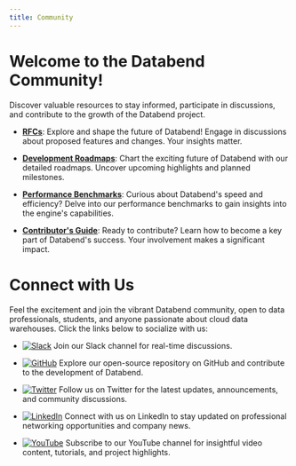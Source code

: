 ```yaml
---
title: Community
---
```


# Welcome to the Databend Community!

Discover valuable resources to stay informed, participate in discussions, and contribute to the growth of the Databend project.

* **[RFCs](/guides/overview/community/rfcs)**: Explore and shape the future of Databend! Engage in discussions about proposed features and changes. Your insights matter.

* **[Development Roadmaps](02-roadmap.md)**: Chart the exciting future of Databend with our detailed roadmaps. Uncover upcoming highlights and planned milestones.

* **[Performance Benchmarks](03-benchmarks.md)**: Curious about Databend's speed and efficiency? Delve into our performance benchmarks to gain insights into the engine's capabilities.

* **[Contributor's Guide](/guides/overview/community/contributor)**: Ready to contribute? Learn how to become a key part of Databend's success. Your involvement makes a significant impact.

# Connect with Us

Feel the excitement and join the vibrant Databend community, open to data professionals, students, and anyone passionate about cloud data warehouses. Click the links below to socialize with us:

- [![Slack](https://img.shields.io/badge/Slack-4A154B?style=for-the-badge&logo=slack&logoColor=white)](https://link.databend.rs/join-slack) Join our Slack channel for real-time discussions.

- [![GitHub](https://img.shields.io/badge/GitHub-181717?style=for-the-badge&logo=github&logoColor=white)](https://github.com/datafuselabs/databend) Explore our open-source repository on GitHub and contribute to the development of Databend.

- [![Twitter](https://img.shields.io/badge/Twitter-1DA1F2?style=for-the-badge&logo=twitter&logoColor=white)](https://twitter.com/DatabendLabs) Follow us on Twitter for the latest updates, announcements, and community discussions.

- [![LinkedIn](https://img.shields.io/badge/LinkedIn-0077B5?style=for-the-badge&logo=linkedin&logoColor=white)](https://www.linkedin.com/company/datafuselabs) Connect with us on LinkedIn to stay updated on professional networking opportunities and company news.

- [![YouTube](https://img.shields.io/badge/YouTube-FF0000?style=for-the-badge&logo=youtube&logoColor=white)](https://www.youtube.com/@DatabendLabs) Subscribe to our YouTube channel for insightful video content, tutorials, and project highlights.
